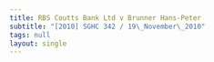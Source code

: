 ```yaml
---
title: RBS Coutts Bank Ltd v Brunner Hans-Peter
subtitle: "[2010] SGHC 342 / 19\_November\_2010"
tags: null
layout: single
---
```


